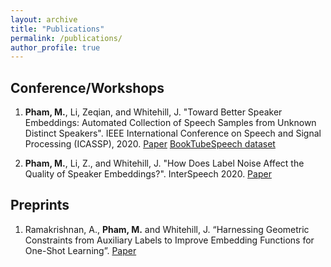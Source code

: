 ```yaml
---
layout: archive
title: "Publications"
permalink: /publications/
author_profile: true
---
```


<!-- {% if author.googlescholar %}
  You can also find my articles on <u><a href="{{author.googlescholar}}">my Google Scholar profile</a>.</u>
{% endif %}

{% include base_path %}

{% for post in site.publications reversed %}
  {% include archive-single.html %}
{% endfor %} -->

## Conference/Workshops

1. <b>Pham, M.</b>, Li, Zeqian, and Whitehill, J. "Toward Better Speaker Embeddings: Automated Collection of Speech Samples from Unknown Distinct Speakers". IEEE International Conference on Speech and Signal Processing (ICASSP), 2020. <a target="_blank" href="ICASSP_pham_final.pdf">Paper</a> <a href="https://users.wpi.edu/~jrwhitehill/BookTubeSpeech/index.html">BookTubeSpeech dataset</a>

2. <b>Pham, M.</b>, Li, Z., and Whitehill, J. "How Does Label Noise Affect the Quality of Speaker Embeddings?". InterSpeech 2020. <a target="_blank" href="INTERSPEECH_pham.pdf">Paper</a>

## Preprints
1. Ramakrishnan, A., <b>Pham, M.</b> and Whitehill, J. “Harnessing Geometric Constraints from Auxiliary
Labels to Improve Embedding Functions for One-Shot Learning”. <a target="_blank" href="https://arxiv.org/abs/2103.03862">Paper</a>